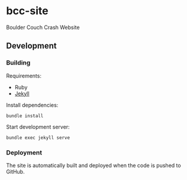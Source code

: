 # bcc-site
Boulder Couch Crash Website

## Development

### Building

Requirements:

* Ruby
* [Jekyll](https://jekyllrb.com/docs/installation/)

Install dependencies:

```
bundle install
```

Start development server:

```
bundle exec jekyll serve
```

### Deployment

The site is automatically built and deployed when the code is pushed to
GitHub.